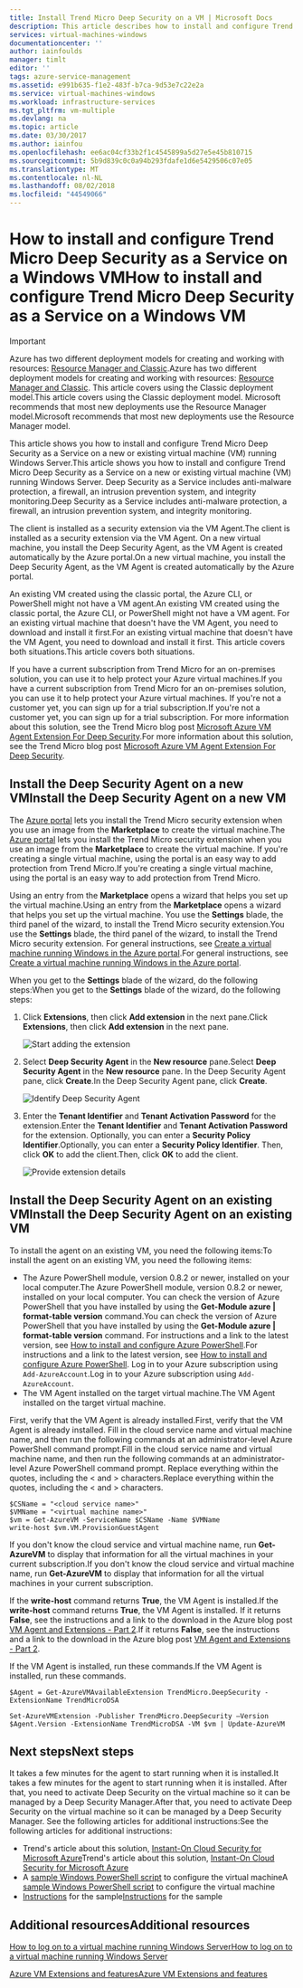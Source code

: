 ```yaml
---
title: Install Trend Micro Deep Security on a VM | Microsoft Docs
description: This article describes how to install and configure Trend Micro security on a VM created with the Classic deployment model in Azure.
services: virtual-machines-windows
documentationcenter: ''
author: iainfoulds
manager: timlt
editor: ''
tags: azure-service-management
ms.assetid: e991b635-f1e2-483f-b7ca-9d53e7c22e2a
ms.service: virtual-machines-windows
ms.workload: infrastructure-services
ms.tgt_pltfrm: vm-multiple
ms.devlang: na
ms.topic: article
ms.date: 03/30/2017
ms.author: iainfou
ms.openlocfilehash: ee6ac04cf33b2f1c4545899a5d27e5e45b810715
ms.sourcegitcommit: 5b9d839c0c0a94b293fdafe1d6e5429506c07e05
ms.translationtype: MT
ms.contentlocale: nl-NL
ms.lasthandoff: 08/02/2018
ms.locfileid: "44549066"
---
```

# <a name="how-to-install-and-configure-trend-micro-deep-security-as-a-service-on-a-windows-vm"></a><span data-ttu-id="2125d-103">How to install and configure Trend Micro Deep Security as a Service on a Windows VM</span><span class="sxs-lookup"><span data-stu-id="2125d-103">How to install and configure Trend Micro Deep Security as a Service on a Windows VM</span></span>
> [!IMPORTANT]
> <span data-ttu-id="2125d-104">Azure has two different deployment models for creating and working with resources: [Resource Manager and Classic](../../../resource-manager-deployment-model.md).</span><span class="sxs-lookup"><span data-stu-id="2125d-104">Azure has two different deployment models for creating and working with resources: [Resource Manager and Classic](../../../resource-manager-deployment-model.md).</span></span> <span data-ttu-id="2125d-105">This article covers using the Classic deployment model.</span><span class="sxs-lookup"><span data-stu-id="2125d-105">This article covers using the Classic deployment model.</span></span> <span data-ttu-id="2125d-106">Microsoft recommends that most new deployments use the Resource Manager model.</span><span class="sxs-lookup"><span data-stu-id="2125d-106">Microsoft recommends that most new deployments use the Resource Manager model.</span></span>

<span data-ttu-id="2125d-107">This article shows you how to install and configure Trend Micro Deep Security as a Service on a new or existing virtual machine (VM) running Windows Server.</span><span class="sxs-lookup"><span data-stu-id="2125d-107">This article shows you how to install and configure Trend Micro Deep Security as a Service on a new or existing virtual machine (VM) running Windows Server.</span></span> <span data-ttu-id="2125d-108">Deep Security as a Service includes anti-malware protection, a firewall, an intrusion prevention system, and integrity monitoring.</span><span class="sxs-lookup"><span data-stu-id="2125d-108">Deep Security as a Service includes anti-malware protection, a firewall, an intrusion prevention system, and integrity monitoring.</span></span>

<span data-ttu-id="2125d-109">The client is installed as a security extension via the VM Agent.</span><span class="sxs-lookup"><span data-stu-id="2125d-109">The client is installed as a security extension via the VM Agent.</span></span> <span data-ttu-id="2125d-110">On a new virtual machine, you install the Deep Security Agent, as the VM Agent is created automatically by the Azure portal.</span><span class="sxs-lookup"><span data-stu-id="2125d-110">On a new virtual machine, you install the Deep Security Agent, as the VM Agent is created automatically by the Azure portal.</span></span>

<span data-ttu-id="2125d-111">An existing VM created using the classic portal, the Azure CLI, or PowerShell might not have a VM agent.</span><span class="sxs-lookup"><span data-stu-id="2125d-111">An existing VM created using the classic portal, the Azure CLI, or PowerShell might not have a VM agent.</span></span> <span data-ttu-id="2125d-112">For an existing virtual machine that doesn't have the VM Agent, you need to download and install it first.</span><span class="sxs-lookup"><span data-stu-id="2125d-112">For an existing virtual machine that doesn't have the VM Agent, you need to download and install it first.</span></span> <span data-ttu-id="2125d-113">This article covers both situations.</span><span class="sxs-lookup"><span data-stu-id="2125d-113">This article covers both situations.</span></span>

<span data-ttu-id="2125d-114">If you have a current subscription from Trend Micro for an on-premises solution, you can use it to help protect your Azure virtual machines.</span><span class="sxs-lookup"><span data-stu-id="2125d-114">If you have a current subscription from Trend Micro for an on-premises solution, you can use it to help protect your Azure virtual machines.</span></span> <span data-ttu-id="2125d-115">If you're not a customer yet, you can sign up for a trial subscription.</span><span class="sxs-lookup"><span data-stu-id="2125d-115">If you're not a customer yet, you can sign up for a trial subscription.</span></span> <span data-ttu-id="2125d-116">For more information about this solution, see the Trend Micro blog post [Microsoft Azure VM Agent Extension For Deep Security](http://go.microsoft.com/fwlink/p/?LinkId=403945).</span><span class="sxs-lookup"><span data-stu-id="2125d-116">For more information about this solution, see the Trend Micro blog post [Microsoft Azure VM Agent Extension For Deep Security](http://go.microsoft.com/fwlink/p/?LinkId=403945).</span></span>

## <a name="install-the-deep-security-agent-on-a-new-vm"></a><span data-ttu-id="2125d-117">Install the Deep Security Agent on a new VM</span><span class="sxs-lookup"><span data-stu-id="2125d-117">Install the Deep Security Agent on a new VM</span></span>

<!-- old portal [Azure classic portal](http://manage.windowsazure.com) -->

<span data-ttu-id="2125d-118">The [Azure portal](http://portal.azure.com) lets you install the Trend Micro security extension when you use an image from the **Marketplace** to create the virtual machine.</span><span class="sxs-lookup"><span data-stu-id="2125d-118">The [Azure portal](http://portal.azure.com) lets you install the Trend Micro security extension when you use an image from the **Marketplace** to create the virtual machine.</span></span> <span data-ttu-id="2125d-119">If you're creating a single virtual machine, using the portal is an easy way to add protection from Trend Micro.</span><span class="sxs-lookup"><span data-stu-id="2125d-119">If you're creating a single virtual machine, using the portal is an easy way to add protection from Trend Micro.</span></span>

<span data-ttu-id="2125d-120">Using an entry from the **Marketplace** opens a wizard that helps you set up the virtual machine.</span><span class="sxs-lookup"><span data-stu-id="2125d-120">Using an entry from the **Marketplace** opens a wizard that helps you set up the virtual machine.</span></span> <span data-ttu-id="2125d-121">You use the **Settings** blade, the third panel of the wizard, to install the Trend Micro security extension.</span><span class="sxs-lookup"><span data-stu-id="2125d-121">You use the **Settings** blade, the third panel of the wizard, to install the Trend Micro security extension.</span></span>  <span data-ttu-id="2125d-122">For general instructions, see [Create a virtual machine running Windows in the Azure portal](tutorial.md).</span><span class="sxs-lookup"><span data-stu-id="2125d-122">For general instructions, see [Create a virtual machine running Windows in the Azure portal](tutorial.md).</span></span>

<span data-ttu-id="2125d-123">When you get to the **Settings** blade of the wizard, do the following steps:</span><span class="sxs-lookup"><span data-stu-id="2125d-123">When you get to the **Settings** blade of the wizard, do the following steps:</span></span>

1. <span data-ttu-id="2125d-124">Click **Extensions**, then click **Add extension** in the next pane.</span><span class="sxs-lookup"><span data-stu-id="2125d-124">Click **Extensions**, then click **Add extension** in the next pane.</span></span>

   ![Start adding the extension][1]

2. <span data-ttu-id="2125d-126">Select **Deep Security Agent** in the **New resource** pane.</span><span class="sxs-lookup"><span data-stu-id="2125d-126">Select **Deep Security Agent** in the **New resource** pane.</span></span> <span data-ttu-id="2125d-127">In the Deep Security Agent pane, click **Create**.</span><span class="sxs-lookup"><span data-stu-id="2125d-127">In the Deep Security Agent pane, click **Create**.</span></span>

   ![Identify Deep Security Agent][2]

3. <span data-ttu-id="2125d-129">Enter the **Tenant Identifier** and **Tenant Activation Password** for the extension.</span><span class="sxs-lookup"><span data-stu-id="2125d-129">Enter the **Tenant Identifier** and **Tenant Activation Password** for the extension.</span></span> <span data-ttu-id="2125d-130">Optionally, you can enter a **Security Policy Identifier**.</span><span class="sxs-lookup"><span data-stu-id="2125d-130">Optionally, you can enter a **Security Policy Identifier**.</span></span> <span data-ttu-id="2125d-131">Then, click **OK** to add the client.</span><span class="sxs-lookup"><span data-stu-id="2125d-131">Then, click **OK** to add the client.</span></span>

   ![Provide extension details][3]

## <a name="install-the-deep-security-agent-on-an-existing-vm"></a><span data-ttu-id="2125d-133">Install the Deep Security Agent on an existing VM</span><span class="sxs-lookup"><span data-stu-id="2125d-133">Install the Deep Security Agent on an existing VM</span></span>
<span data-ttu-id="2125d-134">To install the agent on an existing VM, you need the following items:</span><span class="sxs-lookup"><span data-stu-id="2125d-134">To install the agent on an existing VM, you need the following items:</span></span>

* <span data-ttu-id="2125d-135">The Azure PowerShell module, version 0.8.2 or newer, installed on your local computer.</span><span class="sxs-lookup"><span data-stu-id="2125d-135">The Azure PowerShell module, version 0.8.2 or newer, installed on your local computer.</span></span> <span data-ttu-id="2125d-136">You can check the version of Azure PowerShell that you have installed by using the **Get-Module azure | format-table version** command.</span><span class="sxs-lookup"><span data-stu-id="2125d-136">You can check the version of Azure PowerShell that you have installed by using the **Get-Module azure | format-table version** command.</span></span> <span data-ttu-id="2125d-137">For instructions and a link to the latest version, see [How to install and configure Azure PowerShell](/powershell/azureps-cmdlets-docs).</span><span class="sxs-lookup"><span data-stu-id="2125d-137">For instructions and a link to the latest version, see [How to install and configure Azure PowerShell](/powershell/azureps-cmdlets-docs).</span></span> <span data-ttu-id="2125d-138">Log in to your Azure subscription using `Add-AzureAccount`.</span><span class="sxs-lookup"><span data-stu-id="2125d-138">Log in to your Azure subscription using `Add-AzureAccount`.</span></span>
* <span data-ttu-id="2125d-139">The VM Agent installed on the target virtual machine.</span><span class="sxs-lookup"><span data-stu-id="2125d-139">The VM Agent installed on the target virtual machine.</span></span>

<span data-ttu-id="2125d-140">First, verify that the VM Agent is already installed.</span><span class="sxs-lookup"><span data-stu-id="2125d-140">First, verify that the VM Agent is already installed.</span></span> <span data-ttu-id="2125d-141">Fill in the cloud service name and virtual machine name, and then run the following commands at an administrator-level Azure PowerShell command prompt.</span><span class="sxs-lookup"><span data-stu-id="2125d-141">Fill in the cloud service name and virtual machine name, and then run the following commands at an administrator-level Azure PowerShell command prompt.</span></span> <span data-ttu-id="2125d-142">Replace everything within the quotes, including the < and > characters.</span><span class="sxs-lookup"><span data-stu-id="2125d-142">Replace everything within the quotes, including the < and > characters.</span></span>

    $CSName = "<cloud service name>"
    $VMName = "<virtual machine name>"
    $vm = Get-AzureVM -ServiceName $CSName -Name $VMName
    write-host $vm.VM.ProvisionGuestAgent

<span data-ttu-id="2125d-143">If you don't know the cloud service and virtual machine name, run **Get-AzureVM** to display that information for all the virtual machines in your current subscription.</span><span class="sxs-lookup"><span data-stu-id="2125d-143">If you don't know the cloud service and virtual machine name, run **Get-AzureVM** to display that information for all the virtual machines in your current subscription.</span></span>

<span data-ttu-id="2125d-144">If the **write-host** command returns **True**, the VM Agent is installed.</span><span class="sxs-lookup"><span data-stu-id="2125d-144">If the **write-host** command returns **True**, the VM Agent is installed.</span></span> <span data-ttu-id="2125d-145">If it returns **False**, see the instructions and a link to the download in the Azure blog post [VM Agent and Extensions - Part 2](http://go.microsoft.com/fwlink/p/?LinkId=403947).</span><span class="sxs-lookup"><span data-stu-id="2125d-145">If it returns **False**, see the instructions and a link to the download in the Azure blog post [VM Agent and Extensions - Part 2](http://go.microsoft.com/fwlink/p/?LinkId=403947).</span></span>

<span data-ttu-id="2125d-146">If the VM Agent is installed, run these commands.</span><span class="sxs-lookup"><span data-stu-id="2125d-146">If the VM Agent is installed, run these commands.</span></span>

    $Agent = Get-AzureVMAvailableExtension TrendMicro.DeepSecurity -ExtensionName TrendMicroDSA

    Set-AzureVMExtension -Publisher TrendMicro.DeepSecurity –Version $Agent.Version -ExtensionName TrendMicroDSA -VM $vm | Update-AzureVM

## <a name="next-steps"></a><span data-ttu-id="2125d-147">Next steps</span><span class="sxs-lookup"><span data-stu-id="2125d-147">Next steps</span></span>
<span data-ttu-id="2125d-148">It takes a few minutes for the agent to start running when it is installed.</span><span class="sxs-lookup"><span data-stu-id="2125d-148">It takes a few minutes for the agent to start running when it is installed.</span></span> <span data-ttu-id="2125d-149">After that, you need to activate Deep Security on the virtual machine so it can be managed by a Deep Security Manager.</span><span class="sxs-lookup"><span data-stu-id="2125d-149">After that, you need to activate Deep Security on the virtual machine so it can be managed by a Deep Security Manager.</span></span> <span data-ttu-id="2125d-150">See the following articles for additional instructions:</span><span class="sxs-lookup"><span data-stu-id="2125d-150">See the following articles for additional instructions:</span></span>

* <span data-ttu-id="2125d-151">Trend's article about this solution, [Instant-On Cloud Security for Microsoft Azure](http://go.microsoft.com/fwlink/?LinkId=404101)</span><span class="sxs-lookup"><span data-stu-id="2125d-151">Trend's article about this solution, [Instant-On Cloud Security for Microsoft Azure](http://go.microsoft.com/fwlink/?LinkId=404101)</span></span>
* <span data-ttu-id="2125d-152">A [sample Windows PowerShell script](http://go.microsoft.com/fwlink/?LinkId=404100) to configure the virtual machine</span><span class="sxs-lookup"><span data-stu-id="2125d-152">A [sample Windows PowerShell script](http://go.microsoft.com/fwlink/?LinkId=404100) to configure the virtual machine</span></span>
* <span data-ttu-id="2125d-153">[Instructions](http://go.microsoft.com/fwlink/?LinkId=404099) for the sample</span><span class="sxs-lookup"><span data-stu-id="2125d-153">[Instructions](http://go.microsoft.com/fwlink/?LinkId=404099) for the sample</span></span>

## <a name="additional-resources"></a><span data-ttu-id="2125d-154">Additional resources</span><span class="sxs-lookup"><span data-stu-id="2125d-154">Additional resources</span></span>
<span data-ttu-id="2125d-155">[How to log on to a virtual machine running Windows Server]</span><span class="sxs-lookup"><span data-stu-id="2125d-155">[How to log on to a virtual machine running Windows Server]</span></span>

<span data-ttu-id="2125d-156">[Azure VM Extensions and features]</span><span class="sxs-lookup"><span data-stu-id="2125d-156">[Azure VM Extensions and features]</span></span>

<!-- Image references -->
[1]: https://docstestmedia1.blob.core.windows.net/azure-media/articles/virtual-machines/windows/classic/media/install-trend/new_vm_Blade3.png
[2]: https://docstestmedia1.blob.core.windows.net/azure-media/articles/virtual-machines/windows/classic/media/install-trend/find_SecurityAgent.png
[3]: https://docstestmedia1.blob.core.windows.net/azure-media/articles/virtual-machines/windows/classic/media/install-trend/SecurityAgentDetails.png

<!-- Link references -->
[How to log on to a virtual machine running Windows Server]:connect-logon.md
[Azure VM Extensions and features]: http://go.microsoft.com/fwlink/p/?linkid=390493&clcid=0x409



